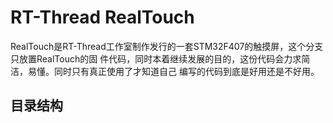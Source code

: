 # RT-Thread RealTouch #

RealTouch是RT-Thread工作室制作发行的一套STM32F407的触摸屏，这个分支只放置RealTouch的固
件代码，同时本着继续发展的目的，这份代码会力求简洁，易懂。同时只有真正使用了才知道自己
编写的代码到底是好用还是不好用。

## 目录结构 ##
